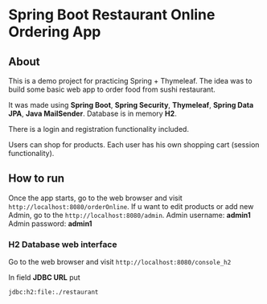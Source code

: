 # Spring Boot Restaurant Online Ordering App

## About

This is a demo project for practicing Spring + Thymeleaf. The idea was to build some basic web app to order food from sushi restaurant. 

It was made using **Spring Boot**, **Spring Security**, **Thymeleaf**, **Spring Data JPA**, **Java MailSender**.
Database is in memory **H2**.

There is a login and registration functionality included.

Users can shop for products. Each user has his own shopping cart (session functionality).

## How to run

Once the app starts, go to the web browser and visit `http://localhost:8080/orderOnline`.
If u want to edit products or add new Admin, go to the `http://localhost:8080/admin`.
Admin username: **admin1**
Admin password: **admin1**

### H2 Database web interface

Go to the web browser and visit `http://localhost:8080/console_h2`

In field **JDBC URL** put 
```
jdbc:h2:file:./restaurant
```

